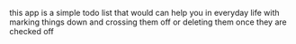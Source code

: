 this app is a simple todo list that would can help you in everyday life with marking things down and crossing them off or deleting them once they are checked off